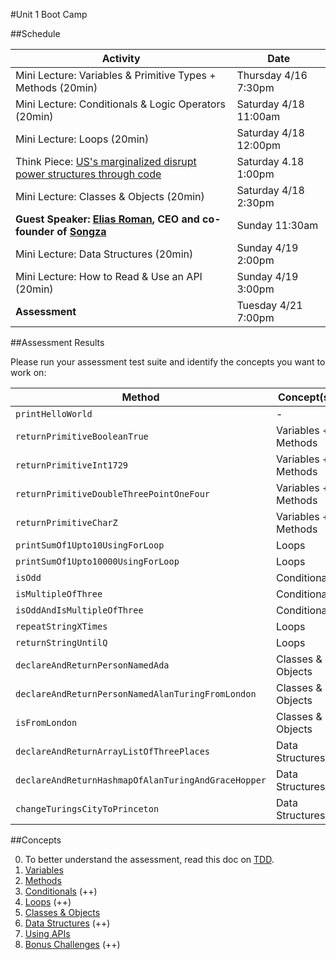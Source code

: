 #Unit 1 Boot Camp

##Schedule

| Activity | Date
---|---
Mini Lecture: Variables & Primitive Types + Methods (20min)| Thursday 4/16 7:30pm
Mini Lecture: Conditionals & Logic Operators (20min)| Saturday 4/18 11:00am
Mini Lecture: Loops (20min)| Saturday 4/18 12:00pm
Think Piece: [US's marginalized disrupt power structures through code](http://qz.com/382041/the-uss-most-marginalized-are-disrupting-power-structures-by-learning-how-to-code/) | Saturday 4.18 1:00pm
Mini Lecture: Classes & Objects (20min)| Saturday 4/18 2:30pm
**Guest Speaker: [Elias Roman](https://twitter.com/eliasroman), CEO and co-founder of [Songza](http://songza.com/)** | Sunday 11:30am
Mini Lecture: Data Structures (20min)| Sunday 4/19 2:00pm
Mini Lecture: How to Read & Use an API (20min)| Sunday 4/19 3:00pm
**Assessment** | Tuesday 4/21 7:00pm

##Assessment Results

Please run your assessment test suite and identify the concepts you want to work on:

Method | Concept(s)
---|---
`printHelloWorld` | -
`returnPrimitiveBooleanTrue` | Variables + Methods
`returnPrimitiveInt1729` | Variables + Methods
`returnPrimitiveDoubleThreePointOneFour` | Variables + Methods
`returnPrimitiveCharZ` | Variables + Methods
`printSumOf1Upto10UsingForLoop` | Loops
`printSumOf1Upto10000UsingForLoop` | Loops
`isOdd` | Conditionals
`isMultipleOfThree` | Conditionals
`isOddAndIsMultipleOfThree` | Conditionals
`repeatStringXTimes` | Loops
`returnStringUntilQ` | Loops
`declareAndReturnPersonNamedAda` | Classes & Objects
`declareAndReturnPersonNamedAlanTuringFromLondon` | Classes & Objects
`isFromLondon` | Classes & Objects
`declareAndReturnArrayListOfThreePlaces` | Data Structures
`declareAndReturnHashmapOfAlanTuringAndGraceHopper` | Data Structures
`changeTuringsCityToPrinceton` | Data Structures

##Concepts

0. To better understand the assessment, read this doc on [TDD](https://github.com/noidontdig/unit-1-bootcamp/blob/master/exercises/tdd.md).
1. [Variables](exercises/variables.md)
2. [Methods](exercises/methods.md)
3. [Conditionals](exercises/conditionals.md) (++)
4. [Loops](exercises/loops.md) (++)
5. [Classes & Objects](exercises/classesobjects.md)
6. [Data Structures](exercises/datastructures.md) (++)
7. [Using APIs](exercises/apis.md)
8. [Bonus Challenges](exercises/bonus.md) (++)
